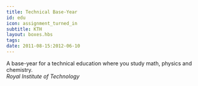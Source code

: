 ```yaml
---
title: Technical Base-Year
id: edu
icon: assignment_turned_in
subtitle: KTH
layout: boxes.hbs
tags:
date: 2011-08-15:2012-06-10
---
```

A base-year for a technical education where you study math, physics and chemistry.
<br> 
*Royal Institute of Technology*